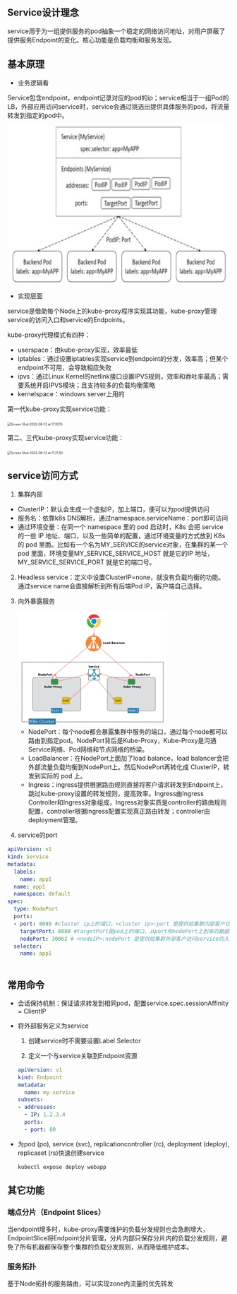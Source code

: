## Service设计理念

service用于为一组提供服务的pod抽象一个稳定的网络访问地址，对用户屏蔽了提供服务Endpoint的变化。核心功能是负载均衡和服务发现。



## 基本原理

* 业务逻辑看

Service包含endpoint，endpoint记录对应的pod的ip；service相当于一组Pod的LB，外部应用访问service时，service会通过挑选出提供具体服务的pod，将流量转发到指定的pod中。

<img src="../pics/service-endpoint-pod.png" alt="image-20220409183252565" style="zoom:50%;" />

* 实现层面

service是借助每个Node上的kube-proxy程序实现其功能，kube-proxy管理service的访问入口和service的Endpoints。

kube-proxy代理模式有四种：

* userspace：由kube-proxy实现，效率最低
* iptables：通过设置iptables实现service到endpoint的分发，效率高；但某个endpoint不可用，会导致相应失败
* ipvs：通过Linux Kernel的netlink接口设置IPVS规则，效率和吞吐率最高；需要系统开启IPVS模块；且支持较多的负载均衡策略
* kernelspace：windows server上用的

第一代kube-proxy实现service功能：

<img src="../pics/1代kube-proxy.png" alt="Screen Shot 2022-06-12 at 17.30.15" style="zoom:50%;" />

第二、三代kube-proxy实现service功能：

<img src="../pics/2代kube-proxy.png" alt="Screen Shot 2022-06-12 at 17.31.50" style="zoom:50%;" />



## service访问方式

1. 集群内部

* ClusterIP：默认会生成一个虚拟IP，加上端口，便可以为pod提供访问
* 服务名：依靠k8s DNS解析，通过namespace.serviceName：port即可访问
* 通过环境变量：在同一个 namespace 里的 pod 启动时，K8s 会把 service 的一些 IP 地址、端口，以及一些简单的配置，通过环境变量的方式放到 K8s 的 pod 里面。比如有一个名为MY_SERVICE的service对象，在集群的某一个 pod 里面，环境变量MY_SERVICE_SERVICE_HOST 就是它的IP 地址，MY_SERVICE_SERVICE_PORT 就是它的端口号。

2. Headless service：定义中设置ClusterIP=none，就没有负载均衡的功能。通过service name会直接解析到所有后端Pod IP，客户端自己选择。

3. 向外暴露服务
   
   <img src="../pics/对外暴露网络.png" style="zoom: 33%;" />
   
   * NodePort：每个node都会暴露集群中服务的端口，通过每个node都可以路由到指定pod。NodePort背后是Kube-Proxy，Kube-Proxy是沟通Service网络、Pod网络和节点网络的桥梁。
   * LoadBalancer：在NodePort上面加了load balance，load balancer会把外部流量负载均衡到NodePort上。然后NodePort再转化成 ClusterIP，转发到实际的 pod 上。
   * Ingress：ingress提供根据路由规则直接将客户请求转发到Endpoint上，跳过kube-proxy设置的转发规则，提高效率。Ingress由Ingress Controller和Ingress对象组成，Ingress对象实质是controller的路由规则配置，controller根据ingress配置实现真正路由转发；controller由deployment管理。


4. service的port

```yaml
apiVersion: v1
kind: Service
metadata:
  labels:
    name: app1
  name: app1
  namespace: default
spec:
  type: NodePort
  ports:
  - port: 8080 #cluster ip上的端口，<cluster ip>:port 是提供给集群内部客户访问service的入口
    targetPort: 8080 #targetPort是pod上的端口，从port和nodePort上到来的数据最终经过kube-proxy流入到后端pod的targetPort上进入容器
    nodePort: 30062 # <nodeIP>:nodePort 是提供给集群外部客户访问service的入口
  selector:
    name: app1
    
```



## 常用命令

* 会话保持机制：保证请求转发到相同pod，配置service.spec.sessionAffinity = ClientIP

* 将外部服务定义为service

  1. 创建service时不需要设置Label Selector

  2. 定义一个与service关联到Endpoint资源

  ```yaml
  apiVersion: v1
  kind: Endpoint
  metadata:
    name: my-service
  subsets:
  - addresses:
    - IP: 1.2.3.4
    ports:
    - port: 80
  ```

* 为pod (po), service (svc), replicationcontroller (rc), deployment (deploy), replicaset (rs)快速创建service

  ```shell
  kubectl expose deploy webapp
  ```



## 其它功能

### 端点分片（Endpoint Slices）

当endpoint增多时，kube-proxy需要维护的负载分发规则也会急剧增大，EndpointSlice将Endpoint分片管理，分片内部只保存分片内的负载分发规则，避免了所有机器都保存整个集群的负载分发规则，从而降低维护成本。

### 服务拓扑

基于Node拓扑的服务路由，可以实现zone内流量的优先转发
